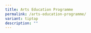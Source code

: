 ```yaml
---
title: Arts Education Programme
permalink: /arts-education-programme/
variant: tiptap
description: ""
---
```

